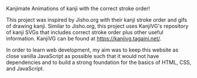 Kanjimate
Animations of kanji with the correct stroke order!

This project was inspired by Jisho.org with their kanji stroke order and gifs of drawing kanji. 
Similar to Jisho.org, this project uses KanjiVG's repository of kanji SVGs that includes 
correct stroke order plus other useful information. KanjiVG can be found at https://kanjivg.tagaini.net/. 

In order to learn web development, my aim was to keep this website as close vanilla JavaScript as possible 
such that it would not have dependencies and to build a strong foundation for the basics of HTML, CSS, and JavaScript.
